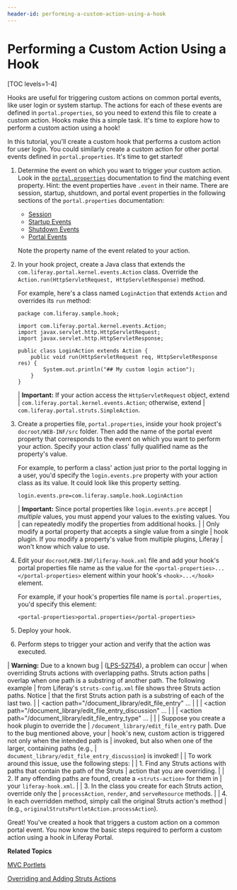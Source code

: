 ```yaml
---
header-id: performing-a-custom-action-using-a-hook
---
```


# Performing a Custom Action Using a Hook

[TOC levels=1-4]

<!-- The custom-action-hook project can be found here:
https://github.com/liferay/liferay-docs/tree/6.2.x/develop/tutorials/code/cust/custom-action/end/custom-action-hook
-->

Hooks are useful for triggering custom actions on common portal events, like
user login or system startup. The actions for each of these events are defined
in `portal.properties`, so you need to extend this file to create a custom
action. Hooks make this a simple task. It's time to explore how to perform a
custom action using a hook! 

In this tutorial, you'll create a custom hook that performs a custom action for
user login. You could similarly create a custom action for other portal events
defined in `portal.properties`. It's time to get started! 

1.  Determine the event on which you want to trigger your custom action. Look
    in the [`portal.properties`](http://docs.liferay.com/portal/6.2/propertiesdoc/portal.properties.html)
    documentation to find the matching event property. Hint: the event
    properties have `.event` in their name. There are session, startup,
    shutdown, and portal event properties in the following sections of the
    `portal.properties` documentation: 
    - [Session](http://docs.liferay.com/portal/6.2/propertiesdoc/portal.properties.html#Session)
    - [Startup Events](http://docs.liferay.com/portal/6.2/propertiesdoc/portal.properties.html#Startup%20Events)
    - [Shutdown Events](http://docs.liferay.com/portal/6.2/propertiesdoc/portal.properties.html#Shutdown%20Events)
    - [Portal Events](http://docs.liferay.com/portal/6.2/propertiesdoc/portal.properties.html#Portal%20Events)

    Note the property name of the event related to your action. 

2.  In your hook project, create a Java class that extends the
    `com.liferay.portal.kernel.events.Action` class. Override the
    `Action.run(HttpServletRequest, HttpServletResponse)` method.

    For example, here's a class named `LoginAction` that extends `Action` and
    overrides its `run` method:

        package com.liferay.sample.hook;

        import com.liferay.portal.kernel.events.Action;
        import javax.servlet.http.HttpServletRequest;
        import javax.servlet.http.HttpServletResponse;

        public class LoginAction extends Action {
            public void run(HttpServletRequest req, HttpServletResponse res) {
                System.out.println("## My custom login action");
            }
        }

    | **Important:** If your action access the `HttpServletRequest` object, extend
    | `com.liferay.portal.kernel.events.Action`; otherwise, extend
    | `com.liferay.portal.struts.SimpleAction`.

2.  Create a properties file, `portal.properties`, inside your hook project's
    `docroot/WEB-INF/src` folder. Then add the name of the portal event property
    that corresponds to the event on which you want to perform your action.
    Specify your action class' fully qualified name as the property's value. 

    For example, to perform a class' action just prior to the portal logging in
    a user, you'd specify the `login.events.pre` property with your action class
    as its value. It could look like this property setting. 

        login.events.pre=com.liferay.sample.hook.LoginAction

    | **Important:** Since portal properties like `login.events.pre` accept
    | *multiple* values, you must append your values to the existing values. You
    | can repeatedly modify the properties from additional hooks.
    | 
    | Only modify a portal property that accepts a single value from a single
    | hook plugin. If you modify a property's value from multiple plugins, Liferay
    | won't know which value to use.

3.  Edit your `docroot/WEB-INF/liferay-hook.xml` file and add your hook's portal
    properties file name as the value for the
    `<portal-properties>...</portal-properties>` element within your hook's
    `<hook>...</hook>` element.

    For example, if your hook's properties file name is `portal.properties`,
    you'd specify this element: 

        <portal-properties>portal.properties</portal-properties>

4.  Deploy your hook.

5.  Perform steps to trigger your action and verify that the action was
    executed. 

| **Warning:** Due to a known bug
| ([LPS-52754](https://issues.liferay.com/browse/LPS-52754)), a problem can occur
| when overriding Struts actions with overlapping paths. Struts action paths
| overlap when one path is a substring of another path. The following example
| from Liferay's `struts-config.xml` file shows three Struts action paths. Notice
| that the first Struts action path is a substring of each of the last two.
| 
|     <action path="/document_library/edit_file_entry" ...
|     </action>
| 
|     <action path="/document_library/edit_file_entry_discussion" ...
|     </action>
| 
|     <action path="/document_library/edit_file_entry_type" ...
|     </action>
| 
| Suppose you create a hook plugin to override the
| `/document_library/edit_file_entry` path. Due to the bug mentioned above, your
| hook's new, custom action is triggered not only when the intended path is
| invoked, but also when one of the larger, containing paths (e.g.,
| `document_library/edit_file_entry_discussion`) is invoked!
| 
| To work around this issue, use the following steps:
| 
| 1. Find any Struts actions with paths that contain the path of the Struts
| action that you are overriding.
| 
| 2. If any offending paths are found, create a `<struts-action>` for them in
| your `liferay-hook.xml`.
| 
| 3. In the class you create for each Struts action, override only the
| `processAction`, `render`, and `serveResource` methods.
| 
| 4. In each overridden method, simply call the original Struts action's method
| (e.g., `originalStrutsPortletAction.processAction`).

Great! You've created a hook that triggers a custom action on a common portal
event. You now know the basic steps required to perform a custom action using a
hook in Liferay Portal.

**Related Topics**

[MVC Portlets](/docs/6-2/tutorials/-/knowledge_base/t/developing-jsp-portlets-using-liferay-mvc)

[Overriding and Adding Struts Actions](/docs/6-2/tutorials/-/knowledge_base/t/overriding-and-adding-struts-actions)

